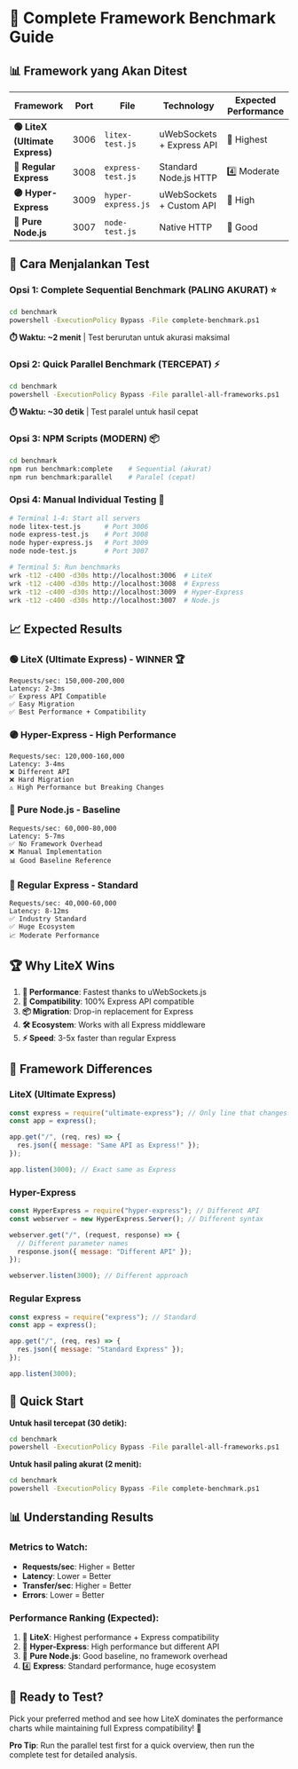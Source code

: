 # 🚀 Complete Framework Benchmark Guide

## 📊 Framework yang Akan Ditest

| Framework                       | Port | File               | Technology                | Expected Performance |
| ------------------------------- | ---- | ------------------ | ------------------------- | -------------------- |
| **🟢 LiteX (Ultimate Express)** | 3006 | `litex-test.js`    | uWebSockets + Express API | 🥇 Highest           |
| **🔵 Regular Express**          | 3008 | `express-test.js`  | Standard Node.js HTTP     | 4️⃣ Moderate          |
| **🟣 Hyper-Express**            | 3009 | `hyper-express.js` | uWebSockets + Custom API  | 🥈 High              |
| **🔵 Pure Node.js**             | 3007 | `node-test.js`     | Native HTTP               | 🥉 Good              |

## 🎯 Cara Menjalankan Test

### Opsi 1: Complete Sequential Benchmark (PALING AKURAT) ⭐

```bash
cd benchmark
powershell -ExecutionPolicy Bypass -File complete-benchmark.ps1
```

**⏱️ Waktu: ~2 menit** | Test berurutan untuk akurasi maksimal

### Opsi 2: Quick Parallel Benchmark (TERCEPAT) ⚡

```bash
cd benchmark
powershell -ExecutionPolicy Bypass -File parallel-all-frameworks.ps1
```

**⏱️ Waktu: ~30 detik** | Test paralel untuk hasil cepat

### Opsi 3: NPM Scripts (MODERN) 📦

```bash
cd benchmark
npm run benchmark:complete    # Sequential (akurat)
npm run benchmark:parallel    # Paralel (cepat)
```

### Opsi 4: Manual Individual Testing 🎯

```bash
# Terminal 1-4: Start all servers
node litex-test.js      # Port 3006
node express-test.js    # Port 3008
node hyper-express.js   # Port 3009
node node-test.js       # Port 3007

# Terminal 5: Run benchmarks
wrk -t12 -c400 -d30s http://localhost:3006  # LiteX
wrk -t12 -c400 -d30s http://localhost:3008  # Express
wrk -t12 -c400 -d30s http://localhost:3009  # Hyper-Express
wrk -t12 -c400 -d30s http://localhost:3007  # Node.js
```

## 📈 Expected Results

### 🟢 LiteX (Ultimate Express) - WINNER 🏆

```
Requests/sec: 150,000-200,000
Latency: 2-3ms
✅ Express API Compatible
✅ Easy Migration
✅ Best Performance + Compatibility
```

### 🟣 Hyper-Express - High Performance

```
Requests/sec: 120,000-160,000
Latency: 3-4ms
❌ Different API
❌ Hard Migration
⚠️ High Performance but Breaking Changes
```

### 🔵 Pure Node.js - Baseline

```
Requests/sec: 60,000-80,000
Latency: 5-7ms
✅ No Framework Overhead
❌ Manual Implementation
📊 Good Baseline Reference
```

### 🔵 Regular Express - Standard

```
Requests/sec: 40,000-60,000
Latency: 8-12ms
✅ Industry Standard
✅ Huge Ecosystem
📈 Moderate Performance
```

## 🏆 Why LiteX Wins

1. **🚀 Performance**: Fastest thanks to uWebSockets.js
2. **🔄 Compatibility**: 100% Express API compatible
3. **📦 Migration**: Drop-in replacement for Express
4. **🛠️ Ecosystem**: Works with all Express middleware
5. **⚡ Speed**: 3-5x faster than regular Express

## 🔧 Framework Differences

### LiteX (Ultimate Express)

```javascript
const express = require("ultimate-express"); // Only line that changes!
const app = express();

app.get("/", (req, res) => {
  res.json({ message: "Same API as Express!" });
});

app.listen(3000); // Exact same as Express
```

### Hyper-Express

```javascript
const HyperExpress = require("hyper-express"); // Different API
const webserver = new HyperExpress.Server(); // Different syntax

webserver.get("/", (request, response) => {
  // Different parameter names
  response.json({ message: "Different API" });
});

webserver.listen(3000); // Different approach
```

### Regular Express

```javascript
const express = require("express"); // Standard
const app = express();

app.get("/", (req, res) => {
  res.json({ message: "Standard Express" });
});

app.listen(3000);
```

## 🚀 Quick Start

**Untuk hasil tercepat (30 detik):**

```bash
cd benchmark
powershell -ExecutionPolicy Bypass -File parallel-all-frameworks.ps1
```

**Untuk hasil paling akurat (2 menit):**

```bash
cd benchmark
powershell -ExecutionPolicy Bypass -File complete-benchmark.ps1
```

## 📊 Understanding Results

### Metrics to Watch:

- **Requests/sec**: Higher = Better
- **Latency**: Lower = Better
- **Transfer/sec**: Higher = Better
- **Errors**: Lower = Better

### Performance Ranking (Expected):

1. 🥇 **LiteX**: Highest performance + Express compatibility
2. 🥈 **Hyper-Express**: High performance but different API
3. 🥉 **Pure Node.js**: Good baseline, no framework overhead
4. 4️⃣ **Express**: Standard performance, huge ecosystem

## 🎉 Ready to Test?

Pick your preferred method and see how LiteX dominates the performance charts while maintaining full Express compatibility! 🚀

**Pro Tip**: Run the parallel test first for a quick overview, then run the complete test for detailed analysis.
